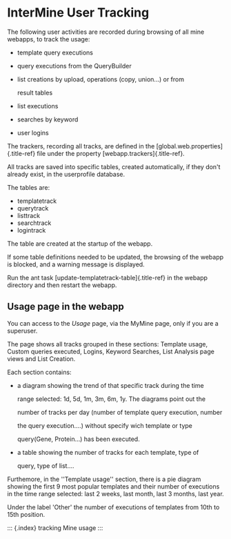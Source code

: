 # InterMine User Tracking

The following user activities are recorded during browsing of all mine webapps, to track the usage:

* template query executions
* query executions from the QueryBuilder
* list creations by upload, operations \(copy, union...\) or from

  result tables

* list executions
* searches by keyword
* user logins

The trackers, recording all tracks, are defined in the \[global.web.properties\]{.title-ref} file under the property \[webapp.trackers\]{.title-ref}.

All tracks are saved into specific tables, created automatically, if they don\'t already exist, in the userprofile database.

The tables are:

* templatetrack
* querytrack
* listtrack
* searchtrack
* logintrack

The table are created at the startup of the webapp.

If some table definitions needed to be updated, the browsing of the webapp is blocked, and a warning message is displayed.

Run the ant task \[update-templatetrack-table\]{.title-ref} in the webapp directory and then restart the webapp.

## Usage page in the webapp

You can access to the _Usage_ page, via the MyMine page, only if you are a superuser.

The page shows all tracks grouped in these sections: Template usage, Custom queries executed, Logins, Keyword Searches, List Analysis page views and List Creation.

Each section contains:

* a diagram showing the trend of that specific track during the time

  range selected: 1d, 5d, 1m, 3m, 6m, 1y. The diagrams point out the

  number of tracks per day \(number of template query execution, number

  the query execution....\) without specify wich template or type

  query\(Gene, Protein...\) has been executed.

* a table showing the number of tracks for each template, type of

  query, type of list....

Furthemore, in the \'\'Template usage\'\' section, there is a pie diagram showing the first 9 most popular templates and their number of executions in the time range selected: last 2 weeks, last month, last 3 months, last year.

Under the label \'Other\' the number of executions of templates from 10th to 15th position.

::: {.index} tracking Mine usage :::

